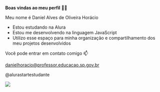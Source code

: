**Boas vindas ao meu perfil** 💚💚


Meu nome é Daniel Alves de Oliveira Horácio 

- Estou estudando na Alura
- Estou me desenvolvendo na linguagem JavaScript
- Utilizo esse espaço para minha organização e compartilhamento dos meu projetos desenvolvidos

Você pode entrar em contato comigo 📫

danielhoracio@professor.educacao.sp.gov.br

@alurastartestudante

![](https://media.tenor.com/ORwVOmkKdYEAAAAi/pato-caminando.gif)
